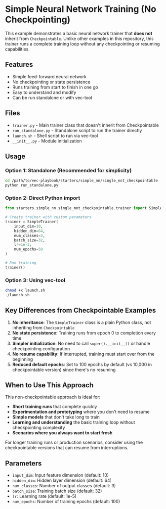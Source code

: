 # Simple Neural Network Training (No Checkpointing)

This example demonstrates a basic neural network trainer that **does not** inherit from `Checkpointable`. Unlike other examples in this repository, this trainer runs a complete training loop without any checkpointing or resuming capabilities.

## Features

- Simple feed-forward neural network
- No checkpointing or state persistence
- Runs training from start to finish in one go
- Easy to understand and modify
- Can be run standalone or with vec-tool

## Files

- `trainer.py` - Main trainer class that doesn't inherit from Checkpointable
- `run_standalone.py` - Standalone script to run the trainer directly
- `launch.sh` - Shell script to run via vec-tool
- `__init__.py` - Module initialization

## Usage

### Option 1: Standalone (Recommended for simplicity)

```bash
cd /path/to/vec-playbook/starters/simple_nn/single_not_checkpointable
python run_standalone.py
```

### Option 2: Direct Python import

```python
from starters.simple_nn.single_not_checkpointable.trainer import SimpleTrainer

# Create trainer with custom parameters
trainer = SimpleTrainer(
    input_dim=10,
    hidden_dim=64,
    num_classes=3,
    batch_size=32,
    lr=1e-3,
    num_epochs=50
)

# Run training
trainer()
```

### Option 3: Using vec-tool

```bash
chmod +x launch.sh
./launch.sh
```

## Key Differences from Checkpointable Examples

1. **No inheritance**: The `SimpleTrainer` class is a plain Python class, not inheriting from `Checkpointable`
2. **No state persistence**: Training runs from epoch 0 to completion every time
3. **Simpler initialization**: No need to call `super().__init__()` or handle checkpointing configuration
4. **No resume capability**: If interrupted, training must start over from the beginning
5. **Reduced default epochs**: Set to 100 epochs by default (vs 10,000 in checkpointable version) since there's no resuming

## When to Use This Approach

This non-checkpointable approach is ideal for:

- **Short training runs** that complete quickly
- **Experimentation and prototyping** where you don't need to resume
- **Simple models** that don't take long to train
- **Learning and understanding** the basic training loop without checkpointing complexity
- **Scenarios where you always want to start fresh**

For longer training runs or production scenarios, consider using the checkpointable versions that can resume from interruptions.

## Parameters

- `input_dim`: Input feature dimension (default: 10)
- `hidden_dim`: Hidden layer dimension (default: 64)
- `num_classes`: Number of output classes (default: 3)
- `batch_size`: Training batch size (default: 32)
- `lr`: Learning rate (default: 1e-5)
- `num_epochs`: Number of training epochs (default: 100)
